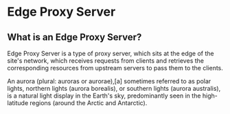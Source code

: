 # Edge Proxy Server

## What is an Edge Proxy Server?
Edge Proxy Server is a type of proxy server, which sits at the edge of the 
site's network, which receives requests from clients and retrieves the 
corresponding resources from upstream servers to pass them to the clients.

An aurora (plural: auroras or aurorae),[a] sometimes referred to as polar lights, northern lights (aurora borealis), or southern lights (aurora australis), is a natural light display in the Earth's sky, predominantly seen in the high-latitude regions (around the Arctic and Antarctic).
